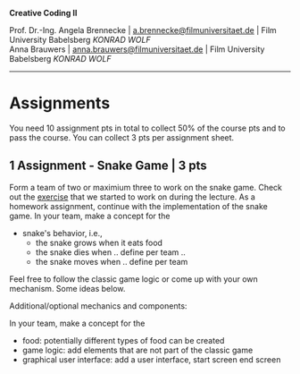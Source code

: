 **Creative Coding II**

Prof. Dr.-Ing. Angela Brennecke | a.brennecke@filmuniversitaet.de | Film University Babelsberg *KONRAD WOLF*   
Anna Brauwers | anna.brauwers@filmuniversitaet.de | Film University Babelsberg *KONRAD WOLF*

---

# Assignments

You need 10 assignment pts in total to collect 50% of the course pts and to pass the course. You can collect 3 pts per assignment sheet.

## 1 Assignment - Snake Game | 3 pts 

Form a team of two or maximium three to work on the snake game. Check out the [exercise](../code/readme.md) that we started to work on during the lecture. As a homework assignment, continue with the implementation of the snake game. In your team, make a concept for the 

- snake's behavior, i.e., 
  - the snake grows when it eats food
  - the snake dies when .. define per team ..
  - the snake moves when .. define per team

Feel free to follow the classic game logic or come up with your own mechanism. Some ideas below.

Additional/optional mechanics and components:

In your team, make a concept for the 

- food: potentially different types of food can be created 
- game logic: add elements that are not part of the classic game
- graphical user interface: add a user interface, start screen end screen